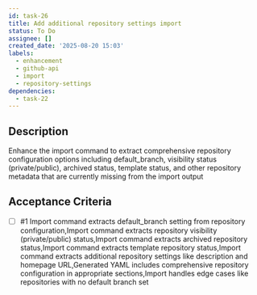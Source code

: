 ```yaml
---
id: task-26
title: Add additional repository settings import
status: To Do
assignee: []
created_date: '2025-08-20 15:03'
labels:
  - enhancement
  - github-api
  - import
  - repository-settings
dependencies:
  - task-22
---
```


## Description

Enhance the import command to extract comprehensive repository configuration options including default_branch, visibility status (private/public), archived status, template status, and other repository metadata that are currently missing from the import output

## Acceptance Criteria
<!-- AC:BEGIN -->
- [ ] #1 Import command extracts default_branch setting from repository configuration,Import command extracts repository visibility (private/public) status,Import command extracts archived repository status,Import command extracts template repository status,Import command extracts additional repository settings like description and homepage URL,Generated YAML includes comprehensive repository configuration in appropriate sections,Import handles edge cases like repositories with no default branch set
<!-- AC:END -->

